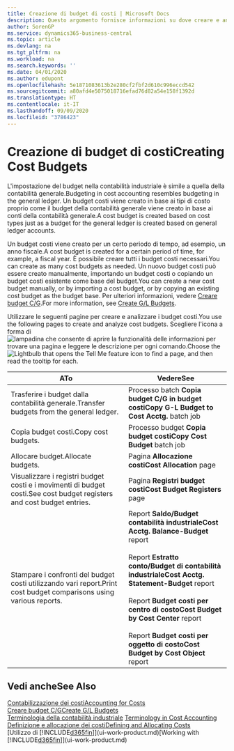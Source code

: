 ```yaml
---
title: Creazione di budget di costi | Microsoft Docs
description: Questo argomento fornisce informazioni su dove creare e analizzare budget costi.
author: SorenGP
ms.service: dynamics365-business-central
ms.topic: article
ms.devlang: na
ms.tgt_pltfrm: na
ms.workload: na
ms.search.keywords: ''
ms.date: 04/01/2020
ms.author: edupont
ms.openlocfilehash: 5e1871083613b2e280cf2fbf2d610c996eccd542
ms.sourcegitcommit: a80afd4e5075018716efad76d82a54e158f1392d
ms.translationtype: HT
ms.contentlocale: it-IT
ms.lasthandoff: 09/09/2020
ms.locfileid: "3786423"
---
```

# <a name="creating-cost-budgets"></a><span data-ttu-id="d500d-103">Creazione di budget di costi</span><span class="sxs-lookup"><span data-stu-id="d500d-103">Creating Cost Budgets</span></span>
<span data-ttu-id="d500d-104">L'impostazione del budget nella contabilità industriale è simile a quella della contabilità generale.</span><span class="sxs-lookup"><span data-stu-id="d500d-104">Budgeting in cost accounting resembles budgeting in the general ledger.</span></span> <span data-ttu-id="d500d-105">Un budget costi viene creato in base ai tipi di costo proprio come il budget della contabilità generale viene creato in base ai conti della contabilità generale.</span><span class="sxs-lookup"><span data-stu-id="d500d-105">A cost budget is created based on cost types just as a budget for the general ledger is created based on general ledger accounts.</span></span>  

<span data-ttu-id="d500d-106">Un budget costi viene creato per un certo periodo di tempo, ad esempio, un anno fiscale.</span><span class="sxs-lookup"><span data-stu-id="d500d-106">A cost budget is created for a certain period of time, for example, a fiscal year.</span></span> <span data-ttu-id="d500d-107">È possibile creare tutti i budget costi necessari.</span><span class="sxs-lookup"><span data-stu-id="d500d-107">You can create as many cost budgets as needed.</span></span> <span data-ttu-id="d500d-108">Un nuovo budget costi può essere creato manualmente, importando un budget costi o copiando un budget costi esistente come base del budget.</span><span class="sxs-lookup"><span data-stu-id="d500d-108">You can create a new cost budget manually, or by importing a cost budget, or by copying an existing cost budget as the budget base.</span></span> <span data-ttu-id="d500d-109">Per ulteriori informazioni, vedere [Creare budget C/G](finance-how-create-budgets.md).</span><span class="sxs-lookup"><span data-stu-id="d500d-109">For more information, see [Create G/L Budgets](finance-how-create-budgets.md).</span></span>

<span data-ttu-id="d500d-110">Utilizzare le seguenti pagine per creare e analizzare i budget costi.</span><span class="sxs-lookup"><span data-stu-id="d500d-110">You use the following pages to create and analyze cost budgets.</span></span> <span data-ttu-id="d500d-111">Scegliere l'icona a forma di ![lampadina che consente di aprire la funzionalità delle informazioni](media/ui-search/search_small.png "Informazioni sull'operazione che si desidera eseguire") per trovare una pagina e leggere le descrizione per ogni comando.</span><span class="sxs-lookup"><span data-stu-id="d500d-111">Choose the ![Lightbulb that opens the Tell Me feature](media/ui-search/search_small.png "Tell me what you want to do") icon to find a page, and then read the tooltip for each.</span></span>

|<span data-ttu-id="d500d-112">A</span><span class="sxs-lookup"><span data-stu-id="d500d-112">To</span></span>|<span data-ttu-id="d500d-113">Vedere</span><span class="sxs-lookup"><span data-stu-id="d500d-113">See</span></span>|  
|--------|---------|  
|<span data-ttu-id="d500d-114">Trasferire i budget dalla contabilità generale.</span><span class="sxs-lookup"><span data-stu-id="d500d-114">Transfer budgets from the general ledger.</span></span>|<span data-ttu-id="d500d-115">Processo batch **Copia budget C/G in budget costi**</span><span class="sxs-lookup"><span data-stu-id="d500d-115">**Copy G-L Budget to Cost Acctg.** batch job</span></span>|  
|<span data-ttu-id="d500d-116">Copia budget costi.</span><span class="sxs-lookup"><span data-stu-id="d500d-116">Copy cost budgets.</span></span>|<span data-ttu-id="d500d-117">Processo budget **Copia budget costi**</span><span class="sxs-lookup"><span data-stu-id="d500d-117">**Copy Cost Budget** batch job</span></span>|  
|<span data-ttu-id="d500d-118">Allocare budget.</span><span class="sxs-lookup"><span data-stu-id="d500d-118">Allocate budgets.</span></span>|<span data-ttu-id="d500d-119">Pagina **Allocazione costi**</span><span class="sxs-lookup"><span data-stu-id="d500d-119">**Cost Allocation** page</span></span>|  
|<span data-ttu-id="d500d-120">Visualizzare i registri budget costi e i movimenti di budget costi.</span><span class="sxs-lookup"><span data-stu-id="d500d-120">See cost budget registers and cost budget entries.</span></span>|<span data-ttu-id="d500d-121">Pagina **Registri budget costi**</span><span class="sxs-lookup"><span data-stu-id="d500d-121">**Cost Budget Registers** page</span></span>|  
|<span data-ttu-id="d500d-122">Stampare i confronti del budget costi utilizzando vari report.</span><span class="sxs-lookup"><span data-stu-id="d500d-122">Print cost budget comparisons using various reports.</span></span>|<span data-ttu-id="d500d-123">Report **Saldo/Budget contabilità industriale**</span><span class="sxs-lookup"><span data-stu-id="d500d-123">**Cost Acctg. Balance-Budget** report</span></span><br /><br /> <span data-ttu-id="d500d-124">Report **Estratto conto/Budget di contabilità industriale**</span><span class="sxs-lookup"><span data-stu-id="d500d-124">**Cost Acctg. Statement-Budget** report</span></span><br /><br /> <span data-ttu-id="d500d-125">Report **Budget costi per centro di costo**</span><span class="sxs-lookup"><span data-stu-id="d500d-125">**Cost Budget by Cost Center** report</span></span><br /><br /> <span data-ttu-id="d500d-126">Report **Budget costi per oggetto di costo**</span><span class="sxs-lookup"><span data-stu-id="d500d-126">**Cost Budget by Cost Object** report</span></span>|  

## <a name="see-also"></a><span data-ttu-id="d500d-127">Vedi anche</span><span class="sxs-lookup"><span data-stu-id="d500d-127">See Also</span></span>  
[<span data-ttu-id="d500d-128">Contabilizzazione dei costi</span><span class="sxs-lookup"><span data-stu-id="d500d-128">Accounting for Costs</span></span>](finance-manage-cost-accounting.md)  
[<span data-ttu-id="d500d-129">Creare budget C/G</span><span class="sxs-lookup"><span data-stu-id="d500d-129">Create G/L Budgets</span></span>](finance-how-create-budgets.md)  
<span data-ttu-id="d500d-130">[Terminologia della contabilità industriale](finance-terminology-in-cost-accounting.md) </span><span class="sxs-lookup"><span data-stu-id="d500d-130">[Terminology in Cost Accounting](finance-terminology-in-cost-accounting.md) </span></span>  
[<span data-ttu-id="d500d-131">Definizione e allocazione dei costi</span><span class="sxs-lookup"><span data-stu-id="d500d-131">Defining and Allocating Costs</span></span>](finance-define-and-allocate-costs.md)  
<span data-ttu-id="d500d-132">[Utilizzo di [!INCLUDE[d365fin](includes/d365fin_md.md)]](ui-work-product.md)</span><span class="sxs-lookup"><span data-stu-id="d500d-132">[Working with [!INCLUDE[d365fin](includes/d365fin_md.md)]](ui-work-product.md)</span></span>
